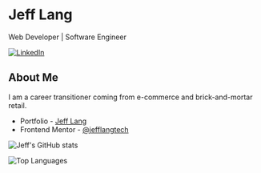 # Jeff Lang
Web Developer | Software Engineer

[![LinkedIn](https://img.shields.io/badge/LinkedIn-0A66C2?style=for-the-badge&logo=LinkedIn&logoColor=#0A66C2)](https://www.linkedin.com/in/jeff-lang-a28b4288/)

## About Me
I am a career transitioner coming from e-commerce and brick-and-mortar retail.

- Portfolio - [Jeff Lang](https://jefflangtech.github.io/)
- Frontend Mentor - [@jefflangtech](https://www.frontendmentor.io/profile/jefflangtech)

![Jeff's GitHub stats](https://github-readme-stats.vercel.app/api?username=jefflangtech&theme=darcula&show_icons=true)

![Top Languages](https://github-readme-stats.vercel.app/api/top-langs/?username=jefflangtech&layout=compact&theme=darcula)
